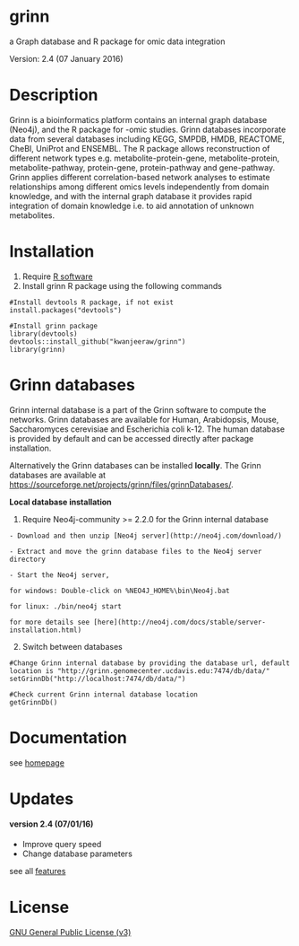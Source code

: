 # grinn
a Graph database and R package for omic data integration

Version: 2.4 (07 January 2016)

Description
=========
Grinn is a bioinformatics platform contains an internal graph database (Neo4j), and the R package for -omic studies.
Grinn databases incorporate data from several databases including KEGG, SMPDB, HMDB, REACTOME, CheBI, UniProt and ENSEMBL.
The R package allows reconstruction of different network types e.g. metabolite-protein-gene, metabolite-protein, metabolite-pathway, protein-gene, protein-pathway and gene-pathway.
Grinn applies different correlation-based network analyses to estimate relationships among different omics levels independently from domain knowledge, and with the internal graph database it provides rapid integration of domain knowledge i.e. to aid annotation of unknown metabolites.

Installation
=========
  1. Require [R software](https://www.r-project.org/)
  2. Install grinn R package using the following commands
```
#Install devtools R package, if not exist
install.packages("devtools")

#Install grinn package
library(devtools)
devtools::install_github("kwanjeeraw/grinn")
library(grinn)
```
Grinn databases
=========
Grinn internal database is a part of the Grinn software to compute the networks. Grinn databases are available for Human, Arabidopsis, Mouse, Saccharomyces cerevisiae and Escherichia coli k-12. The human database is provided by default and can be accessed directly after package installation. 

Alternatively the Grinn databases can be installed <b>locally</b>. The Grinn databases are available at https://sourceforge.net/projects/grinn/files/grinnDatabases/. 

<b>Local database installation</b>
  1. Require Neo4j-community >= 2.2.0 for the Grinn internal database

    - Download and then unzip [Neo4j server](http://neo4j.com/download/)

    - Extract and move the grinn database files to the Neo4j server directory

    - Start the Neo4j server, 
    
    for windows: Double-click on %NEO4J_HOME%\bin\Neo4j.bat 
    
    for linux: ./bin/neo4j start 
    
    for more details see [here](http://neo4j.com/docs/stable/server-installation.html)  
  2. Switch between databases
```
#Change Grinn internal database by providing the database url, default location is "http://grinn.genomecenter.ucdavis.edu:7474/db/data/"
setGrinnDb("http://localhost:7474/db/data/")

#Check current Grinn internal database location
getGrinnDb()
```

Documentation
=========
see [homepage](http://kwanjeeraw.github.io/grinn/)

Updates
=========
#### version 2.4 (07/01/16)
* Improve query speed
* Change database parameters

see all [features](NEWS.md)

License
=========
[GNU General Public License (v3)](https://github.com/kwanjeeraw/grinn/blob/master/LICENSE)

